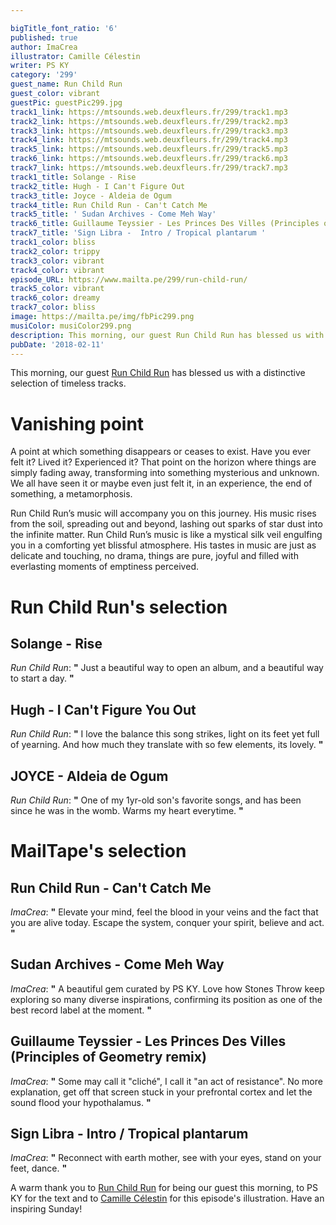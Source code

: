 ```yaml
---

bigTitle_font_ratio: '6'
published: true
author: ImaCrea
illustrator: Camille Célestin
writer: PS KY
category: '299'
guest_name: Run Child Run
guest_color: vibrant
guestPic: guestPic299.jpg
track1_link: https://mtsounds.web.deuxfleurs.fr/299/track1.mp3
track2_link: https://mtsounds.web.deuxfleurs.fr/299/track2.mp3
track3_link: https://mtsounds.web.deuxfleurs.fr/299/track3.mp3
track4_link: https://mtsounds.web.deuxfleurs.fr/299/track4.mp3
track5_link: https://mtsounds.web.deuxfleurs.fr/299/track5.mp3
track6_link: https://mtsounds.web.deuxfleurs.fr/299/track6.mp3
track7_link: https://mtsounds.web.deuxfleurs.fr/299/track7.mp3
track1_title: Solange - Rise
track2_title: Hugh - I Can't Figure Out
track3_title: Joyce - Aldeia de Ogum
track4_title: Run Child Run - Can't Catch Me
track5_title: ' Sudan Archives - Come Meh Way'
track6_title: Guillaume Teyssier - Les Princes Des Villes (Principles of Geometry remix)
track7_title: 'Sign Libra -  Intro / Tropical plantarum '
track1_color: bliss
track2_color: trippy
track3_color: vibrant
track4_color: vibrant
episode_URL: https://www.mailta.pe/299/run-child-run/
track5_color: vibrant
track6_color: dreamy
track7_color: bliss
image: https://mailta.pe/img/fbPic299.png
musiColor: musiColor299.png
description: This morning, our guest Run Child Run has blessed us with a distinctive selection of timeless tracks.
pubDate: '2018-02-11'
---
```

This morning, our guest [Run Child Run](https://runchildrun.bandcamp.com/album/vanishing-point) has blessed us with a distinctive selection of timeless tracks.


# Vanishing point

A point at which something disappears or ceases to exist. Have you ever felt it? Lived it? Experienced it? That point on the horizon where things are simply fading away, transforming into something mysterious and unknown. We all have seen it or maybe even just felt it, in an experience, the end of something, a metamorphosis. 

Run Child Run’s music will accompany you on this journey. His music rises from the soil, spreading out and beyond, lashing out sparks of star dust into the infinite matter. Run Child Run’s music is like a mystical silk veil engulfing you in a comforting yet blissful atmosphere. His tastes in music are just as delicate and touching, no drama, things are pure, joyful and filled with everlasting moments of emptiness perceived. 


# Run Child Run's selection

## Solange - Rise
_Run Child Run_: **"** Just a beautiful way to open an album, and a beautiful way to start a day. **"** 

## Hugh - I Can't Figure You Out
_Run Child Run_: **"** I love the balance this song strikes, light on its feet yet full of yearning. And how much they translate with so few elements, its lovely. **"** 

## JOYCE - Aldeia de Ogum 
_Run Child Run_: **"** One of my 1yr-old son's favorite songs, and has been since he was in the womb. Warms my heart everytime. **"** 


# MailTape's selection

## Run Child Run - Can't Catch Me
_ImaCrea_: **"** Elevate your mind, feel the blood in your veins and the fact that you are alive today. Escape the system, conquer your spirit, believe and act. **"** 

## Sudan Archives - Come Meh Way
_ImaCrea_: **"** A beautiful gem curated by PS KY. Love how Stones Throw keep exploring so many diverse inspirations, confirming its position as one of the best record label at the moment. **"** 

## Guillaume Teyssier - Les Princes Des Villes (Principles of Geometry remix)
_ImaCrea_: **"** Some may call it "cliché", I call it "an act of resistance". No more explanation, get off that screen stuck in your prefrontal cortex and let the sound flood your hypothalamus. **"** 

## Sign Libra - Intro / Tropical plantarum 
_ImaCrea_: **"** Reconnect with earth mother, see with your eyes, stand on your feet, dance. **"** 

A warm thank you to [Run Child Run](https://runchildrun.bandcamp.com/album/vanishing-point) for being our guest this morning, to PS KY for the text and to [Camille Célestin](http://bravocamo.studio/) for this episode's illustration. Have an inspiring Sunday!
